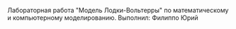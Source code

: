 Лабораторная работа "Модель Лодки-Вольтерры" по математическому и компьютерному моделированию.
Выполнил: Филиппо Юрий
